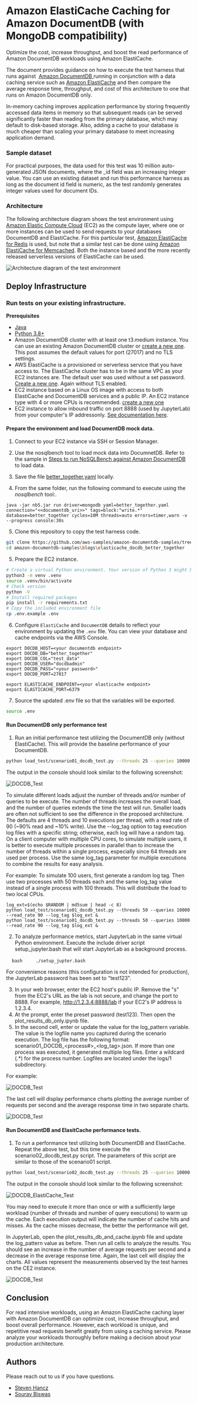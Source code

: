 # Amazon ElastiCache Caching for Amazon DocumentDB (with MongoDB compatibility)
Optimize the cost, increase throughput, and boost the read performance of Amazon DocumentDB workloads using Amazon ElastiCache.

The document provides guidance on how to execute the test harness that runs against  [Amazon DocumentDB ](https://aws.amazon.com/documentdb/) running in conjunction with a data caching service such as [Amazon ElastiCache](https://aws.amazon.com/elasticache/) and then compare the average response time, throughput, and cost of this architecture to one that runs on Amazon DocumentDB only.

In-memory caching improves application performance by storing frequently accessed data items in memory so that subsequent reads can be served significantly faster than reading from the primary database, which may default to disk-based storage. Also, adding a cache to your database is much cheaper than scaling your primary database to meet increasing application demand.

### Sample dataset

For practical purposes, the data used for this test was 10 million auto-generated JSON documents, where the _id field was an increasing integer value. You can use an existing dataset and run this performance harness as long as the document id field is numeric, as the test randomly generates integer values used for document IDs.

### Architecture

The following architecture diagram shows the test environment using [Amazon Elastic Compute Cloud](https://aws.amazon.com/pm/ec2/) (EC2) as the compute layer, where one or more instances can be used to send requests to your databases DocumentDB and ElastiCache. For this particular test, [Amazon ElastiCache for Redis](https://aws.amazon.com/elasticache/redis/) is used, but note that a similar test can be done using [Amazon ElastiCache for Memcached](https://aws.amazon.com/elasticache/memcached/). Both the instance based and the more recently released serverless versions of ElastiCache can be used.

![Architecture diagram of the test environment](docs/DOCDB_cache.png)

## Deploy Infrastructure

### Run tests on your existing infrastructure.

__Prerequisites__

- [Java](https://www.java.com/en/)
- [Python 3.8+](https://www.python.org/)
- Amazon DocumentDB cluster with at least one t3.medium instance. You can use an existing Amazon DocumentDB cluster or [create a new one](https://docs.aws.amazon.com/documentdb/latest/developerguide/db-cluster-create.html). This post assumes the default values for port (27017) and no TLS settings.
- AWS ElastiCache is a provisioned or serverless service that you have access to. The ElastiCache cluster has to be in the same VPC as your EC2 instances are. The default user was used without a set password. [Create a new one](https://docs.aws.amazon.com/AmazonElastiCache/latest/red-ug/Clusters.Create.html). Again without TLS enabled. 
- EC2 instance based on a Linux OS image with access to both ElastiCache and DocumentDB services and a public IP. An EC2 instance type with 4 or more CPUs is recommended. [create a new one](https://docs.aws.amazon.com/efs/latest/ug/gs-step-one-create-ec2-resources.html)
- EC2 instance to allow inbound traffic on port 8888 (used by JupyterLab) from your computer's IP addressonly. [See documentation here](https://docs.aws.amazon.com/vpc/latest/userguide/security-group-rules.html). 

#### Prepare the environment and load DocumentDB mock data. 
1. Connect to your EC2 instance via SSH or Session Manager.
2. Use the nosqlbench tool to load mock data into DocumnetDB.
Refer to the sample in [Steps to run NoSQLBench against Amazon DocumentDB](https://github.com/aws-samples/amazon-documentdb-samples/tree/master/samples/nosqlbench) to load data.

3. Save the file [better_together.yaml](load_data/better_together.yaml) locally.
4. From the same folder, run the following command to execute using the *nosqlbench* tool:.

```
java -jar nb5.jar run driver=mongodb yaml=better_together.yaml connection="<<documentdb_uri>>" tags=block:"write.*" database=better_together cycles=10M threads=auto errors=timer,warn -v --progress console:30s 
```

5. Clone this repository to copy the test harness code.
```bash
git clone https://github.com/aws-samples/amazon-documentdb-samples/tree/master
cd amazon-documentdb-samples\blogs\elasticache_docdb_better_together
```

5. Prepare the EC2 instance.

```bash
# Create a virtual Python environment. Your version of Python 3 might be different. Make sure you are using version 3.8 or higher.
python3 -m venv .venv
source .venv/bin/activate
# Check version
python -V
# Install required packages
pip install -r requirements.txt
# Copy the included environment file
cp .env.example .env
```

6. Configure `ElastiCache` and `DocumentDB` details to reflect your environment by updating the `.env` file. You can view your database and cache endpoints via the AWS Console.

```
export DOCDB_HOST=<your documentdb endpoint>
export DOCDB_DB="better_together"
export DOCDB_COL="test_data"
export DOCDB_USER="docdbadmin"
export DOCDB_PASS="<your password>"
export DOCDB_PORT=27017

export ELASTICACHE_ENDPOINT=<your elasticache endpoint>
export ELASTICACHE_PORT=6379
```

7. Source the updated .env file so that the variables will be exported.

```bash
source .env
```

#### Run DocumentDB only performance test

1. Run an initial performance test utilizing the DocumentDB only (without ElastiCache). This will provide the baseline performance of your DocumentDB.

```bash
python load_test/scenario01_docdb_test.py --threads 25 --queries 10000 --read_rate 90
```

The output in the console should look similar to the following screenshot:

![DOCDB_Test](docs/DOCDB_Test.png)

To simulate different loads adjust the number of threads and/or number of queries to be execute. The number of threads increases the overall load, and the number of queries extends the time the test will run. Smaller loads are often not sufficient to see the difference in the proposed architecture.
The defaults are 4 threads and 10 executions per thread, with a read rate of 90 (~90% read and ~10% write). Use the --log_tag option to tag execution log files with a specific string; otherwise, each log will have a random tag. 
On a client computer with multiple CPU cores, to simulate multiple users, it is better to execute multiple processes in parallel than to increase the number of threads within a single process, especially since 64 threads are used per process. Use the same log_tag parameter for multiple executions to combine the results for easy analysis.

For example:
To simulate 100 users, first generate a random log tag. Then use two processes with 50 threads each and the same log_tag value instead of a single process with 100 threads. This will distribute the load to two local CPUs.

```
log_ext=$(echo $RANDOM | md5sum | head -c 8)
python load_test/scenario01_docdb_test.py --threads 50 --queries 10000 --read_rate 90 --log_tag $log_ext &
python load_test/scenario01_docdb_test.py --threads 50 --queries 10000 --read_rate 90 --log_tag $log_ext &
```

2. To analyze performance metrics, start JupyterLab in the same virtual Python environment. Execute the include driver script setup_jupyter.bash that will start JupyterLab as a background process.

    ```bash
    ./setup_jupter.bash
    ```

For convenience reasons (this configuration is not intended for production), the JupyterLab password has been set to "test123".

3. In your web browser, enter the EC2 host's public IP. Remove the "s" from the EC2's URL as the lab is not secure, and change the port to 8888. For example, http://1.2.3.4:8888/lab if your EC2's IP address is 1.2.3.4.
4. At the prompt, enter the preset password (test123). Then open the plot_results_db_only.ipynb file.
5. In the second cell, enter or update the value for the log_pattern variable. The value is the logfile name you captured during the scenario execution. The log file has the following format: scenario01_DOCDB_<process#>_<log_tag>.json. If more than one process was executed, it generated multiple log files. Enter a wildcard (.*) for the process number. Logfiles are located under the logs/1 subdirectory. 

For example:

![DOCDB_Test](docs/Update_Log.png)

The last cell will display performance charts plotting the average number of requests per second and the average response time in two separate charts.

![DOCDB_Test](docs/DOCDB_only_performance.png)

#### Run DocumentDB and ElasitCache performance tests.

1. To run a performance test utilizing both DocumentDB and ElastiCache. Repeat the above test, but this time execute the scenario02_docdb_test.py script. The parameters of this script are similar to those of the scenario01 script.

```bash
python load_test/scenario02_docdb_test.py --threads 25 --queries 10000 --read_rate 90
```

The output in the console should look similar to the following screenshot:

![DOCDB_ElastiCache_Test](docs/DOCDB_ElastiCache_Test.png)

You may need to execute it more than once or with a sufficiently large workload (number of threads and number of query executions) to warm up the cache. Each execution output will indicate the number of cache hits and misses. As the cache misses decrease, the better the performance will get.

In JupyterLab, open the plot_results_db_and_cache.ipynb file and update the log_pattern value as before. Then run all cells to analyze the results. You should see an increase in the number of average requests per second and a decrease in the average response time. Again, the last cell will display the charts. All values represent the measurements observed by the test harnes on the CE2 instance.

![DOCDB_Test](docs/DOCDB_with_EC_performance.png)

## Conclusion

For read intensive workloads, using an Amazon ElastiCache caching layer with Amazon DocumentDB can optimize cost, increase throughput, and boost overall performance. However, each workload is unique, and repetitive read requests benefit greatly from using a caching service. Please analyze your workloads thoroughly before making a decision about your production architecture.

## Authors

Please reach out to us if you have questions.

- [Steven Hancz](https://www.linkedin.com/in/steven-hancz/)
- [Sourav Biswas](https://www.linkedin.com/in/biswassourav/)